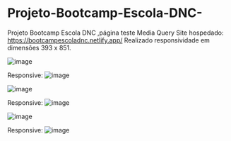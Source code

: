 # Projeto-Bootcamp-Escola-DNC-
Projeto Bootcamp Escola DNC ,página teste Media Query
Site hospedado:
https://bootcampescoladnc.netlify.app/
Realizado responsividade em dimensões 393 x 851.

![image](https://github.com/MatheusNascimento99/Projeto-Bootcamp-Escola-DNC-/assets/139829100/3090198d-8918-45a9-ac12-c0ff3d21be10)

Responsive:
![image](https://github.com/MatheusNascimento99/Projeto-Bootcamp-Escola-DNC-/assets/139829100/306279cd-9f22-46c7-934d-6e359de31a7f)


![image](https://github.com/MatheusNascimento99/Projeto-Bootcamp-Escola-DNC-/assets/139829100/f9b4992b-a181-451d-9674-2a3a207b32c3)

Responsive:
![image](https://github.com/MatheusNascimento99/Projeto-Bootcamp-Escola-DNC-/assets/139829100/ddee1211-553c-4da0-82cd-ecaceaf5b721)


![image](https://github.com/MatheusNascimento99/Projeto-Bootcamp-Escola-DNC-/assets/139829100/90660766-80fe-4188-9fc0-420224a6a124)

Responsive:
![image](https://github.com/MatheusNascimento99/Projeto-Bootcamp-Escola-DNC-/assets/139829100/c0cc441e-fd41-4a1e-9c06-95bc079d6f1b)


